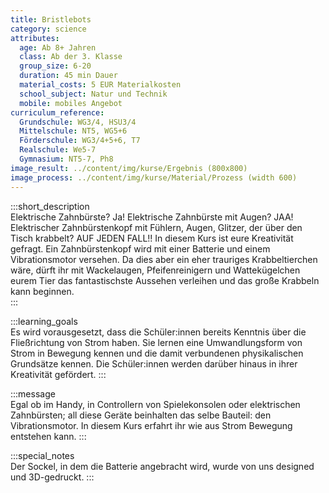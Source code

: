 ```yaml
---
title: Bristlebots
category: science
attributes:
  age: Ab 8+ Jahren
  class: Ab der 3. Klasse
  group_size: 6-20
  duration: 45 min Dauer
  material_costs: 5 EUR Materialkosten
  school_subject: Natur und Technik
  mobile: mobiles Angebot
curriculum_reference:
  Grundschule: WG3/4, HSU3/4  
  Mittelschule: NT5, WG5+6  
  Förderschule: WG3/4+5+6, T7   
  Realschule: We5-7
  Gymnasium: NT5-7, Ph8
image_result: ../content/img/kurse/Ergebnis (800x800)
image_process: ../content/img/kurse/Material/Prozess (width 600)
---
```

:::short_description  
Elektrische Zahnbürste? Ja! Elektrische Zahnbürste mit Augen? JAA! Elektrischer Zahnbürstenkopf mit Fühlern, Augen, Glitzer, der über den Tisch krabbelt? AUF JEDEN FALL!! In diesem Kurs ist eure Kreativität gefragt. Ein Zahnbürstenkopf wird mit einer Batterie und einem Vibrationsmotor versehen. Da dies aber ein eher trauriges Krabbeltierchen wäre, dürft ihr mit Wackelaugen, Pfeifenreinigern und Wattekügelchen eurem Tier das fantastischste Aussehen verleihen und das große Krabbeln kann beginnen.  
:::

:::learning_goals  
 Es wird vorausgesetzt, dass die Schüler:innen bereits Kenntnis über die Fließrichtung von Strom haben. Sie lernen eine Umwandlungsform von Strom in Bewegung kennen und die damit verbundenen physikalischen Grundsätze kennen. Die Schüler:innen werden darüber hinaus in ihrer Kreativität gefördert.
:::

:::message  
Egal ob im Handy, in Controllern von Spielekonsolen oder elektrischen Zahnbürsten; all diese Geräte beinhalten das selbe Bauteil: den Vibrationsmotor. In diesem Kurs erfahrt ihr wie aus Strom Bewegung entstehen kann.
:::  

:::special_notes  
Der Sockel, in dem die Batterie angebracht wird, wurde von uns designed und 3D-gedruckt.
:::
